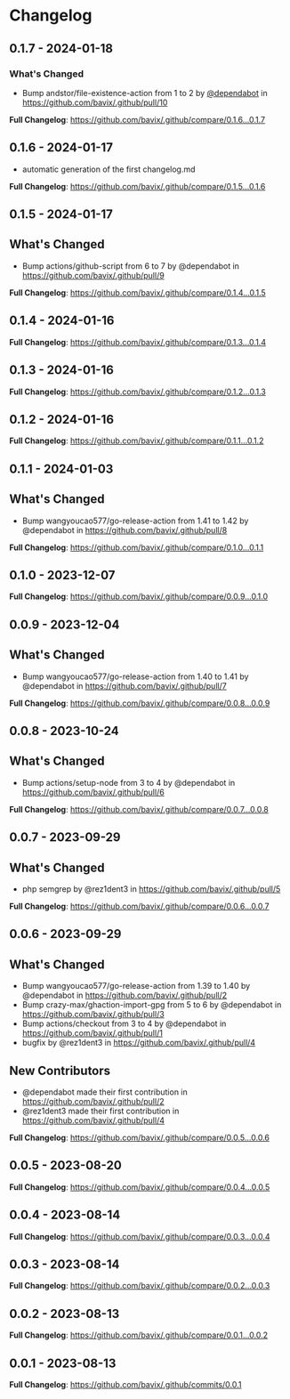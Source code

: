 # Changelog

## 0.1.7 - 2024-01-18

### What's Changed

* Bump andstor/file-existence-action from 1 to 2 by [@dependabot](https://github.com/dependabot) in https://github.com/bavix/.github/pull/10

**Full Changelog**: https://github.com/bavix/.github/compare/0.1.6...0.1.7

## 0.1.6 - 2024-01-17

* automatic generation of the first changelog.md

**Full Changelog**: https://github.com/bavix/.github/compare/0.1.5...0.1.6

## 0.1.5 - 2024-01-17

## What's Changed

* Bump actions/github-script from 6 to 7 by @dependabot in https://github.com/bavix/.github/pull/9

**Full Changelog**: https://github.com/bavix/.github/compare/0.1.4...0.1.5

## 0.1.4 - 2024-01-16

**Full Changelog**: https://github.com/bavix/.github/compare/0.1.3...0.1.4

## 0.1.3 - 2024-01-16

**Full Changelog**: https://github.com/bavix/.github/compare/0.1.2...0.1.3

## 0.1.2 - 2024-01-16

**Full Changelog**: https://github.com/bavix/.github/compare/0.1.1...0.1.2

## 0.1.1 - 2024-01-03

## What's Changed

* Bump wangyoucao577/go-release-action from 1.41 to 1.42 by @dependabot in https://github.com/bavix/.github/pull/8

**Full Changelog**: https://github.com/bavix/.github/compare/0.1.0...0.1.1

## 0.1.0 - 2023-12-07

**Full Changelog**: https://github.com/bavix/.github/compare/0.0.9...0.1.0

## 0.0.9 - 2023-12-04

## What's Changed

* Bump wangyoucao577/go-release-action from 1.40 to 1.41 by @dependabot in https://github.com/bavix/.github/pull/7

**Full Changelog**: https://github.com/bavix/.github/compare/0.0.8...0.0.9

## 0.0.8 - 2023-10-24

## What's Changed

* Bump actions/setup-node from 3 to 4 by @dependabot in https://github.com/bavix/.github/pull/6

**Full Changelog**: https://github.com/bavix/.github/compare/0.0.7...0.0.8

## 0.0.7 - 2023-09-29

## What's Changed

* php semgrep by @rez1dent3 in https://github.com/bavix/.github/pull/5

**Full Changelog**: https://github.com/bavix/.github/compare/0.0.6...0.0.7

## 0.0.6 - 2023-09-29

## What's Changed

* Bump wangyoucao577/go-release-action from 1.39 to 1.40 by @dependabot in https://github.com/bavix/.github/pull/2
* Bump crazy-max/ghaction-import-gpg from 5 to 6 by @dependabot in https://github.com/bavix/.github/pull/3
* Bump actions/checkout from 3 to 4 by @dependabot in https://github.com/bavix/.github/pull/1
* bugfix by @rez1dent3 in https://github.com/bavix/.github/pull/4

## New Contributors

* @dependabot made their first contribution in https://github.com/bavix/.github/pull/2
* @rez1dent3 made their first contribution in https://github.com/bavix/.github/pull/4

**Full Changelog**: https://github.com/bavix/.github/compare/0.0.5...0.0.6

## 0.0.5 - 2023-08-20

**Full Changelog**: https://github.com/bavix/.github/compare/0.0.4...0.0.5

## 0.0.4 - 2023-08-14

**Full Changelog**: https://github.com/bavix/.github/compare/0.0.3...0.0.4

## 0.0.3 - 2023-08-14

**Full Changelog**: https://github.com/bavix/.github/compare/0.0.2...0.0.3

## 0.0.2 - 2023-08-13

**Full Changelog**: https://github.com/bavix/.github/compare/0.0.1...0.0.2

## 0.0.1 - 2023-08-13

**Full Changelog**: https://github.com/bavix/.github/commits/0.0.1

